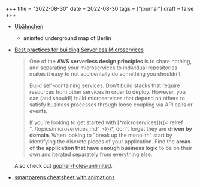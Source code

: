 +++
title = "2022-08-30"
date = 2022-08-30
tags = ["journal"]
draft = false
+++

-   [Ubähnchen](https://xn--ubhnchen-1za.vercel.app/en)
    -   animted underground map of Berlin
-   [Best practices for building Serverless Microservices](https://dev.to/aws-builders/best-practices-for-building-serverless-microservices-on0)

    > One of the **AWS serverless design principles** is to <span class="underline">share nothing</span>, and
    > separating your microservices to individual repositories makes it easy to not
    > accidentally do something you shouldn't.
    >
    > Build <span class="underline">self-containing</span> services. Don't build stacks that require resources from other
    > services in order to deploy. However, you can (and should!) build microservices that
    > depend on others to satisfy business processes through loose coupling via API calls
    > or events.
    >
    > If you're looking to get started with [\*microservices]({{< relref "../topics/microservices.md" >}})\*, don't forget they are **driven by
    > domain**. When looking to "break up the monolith" start by identifying the discrete
    > pieces of your application. Find the **areas of the application that have enough
    > business logic** to be on their own and iterated separately from everything else.

    Also check out [gopher-holes-unlimited](https://github.com/allenheltondev/gopher-holes-unlimited).

-   [smartparens cheatsheet with animations](https://gist.github.com/pvik/8eb5755cc34da0226e3fc23a320a3c95)